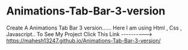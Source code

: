 # Animations-Tab-Bar-3-version
Create A Animations Tab Bar 3 version......
Here I am using Html , Css , Javascript..
To See My Project Click This Link ----------> https://mahesh13247.github.io/Animations-Tab-Bar-3-version/
